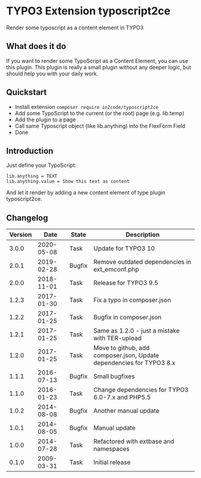 # TYPO3 Extension typoscript2ce
Render some typoscript as a content element in TYPO3


## What does it do

If you want to render some TypoScript as a Content Element, you can use this plugin.
This plugin is really a small plugin without any deeper logic, but should help you with your daily work.


## Quickstart

- Install extension `composer require in2code/typoscript2ce`
- Add some TypoScript to the current (or the root) page (e.g. lib.temp)
- Add the plugin to a page
- Call same Typoscript object (like lib.anything) into the FlexForm Field
- Done


## Introduction

Just define your TypoScript: 

```
lib.anything = TEXT
lib.anything.value = Show this text as content
```

And let it render by adding a new content element of type plugin typoscript2ce.

## Changelog

| Version    | Date       | State      | Description                                                                  |
| ---------- | ---------- | ---------- | ---------------------------------------------------------------------------- |
| 3.0.0      | 2020-05-08 | Task       | Update for TYPO3 10                                                          |
| 2.0.1      | 2019-02-28 | Bugfix     | Remove outdated dependencies in ext_emconf.php                               |
| 2.0.0      | 2018-11-01 | Task       | Release for TYPO3 9.5                                                        |
| 1.2.3      | 2017-01-30 | Task       | Fix a typo in composer.json                                                  |
| 1.2.2      | 2017-01-25 | Task       | Bugfix in composer.json                                                      |
| 1.2.1      | 2017-01-25 | Task       | Same as 1.2.0 - just a mistake with TER-upload                               |
| 1.2.0      | 2017-01-25 | Task       | Move to github, add composer.json, Update dependencies for TYPO3 8.x         |
| 1.1.1      | 2016-07-13 | Bugfix     | Small bugfixes                                                               |
| 1.1.0      | 2016-01-23 | Task       | Change dependencies for TYPO3 6.0-7.x and PHP5.5                             |
| 1.0.2      | 2014-08-08 | Bugfix     | Another manual update                                                        |
| 1.0.1      | 2014-08-05 | Bugfix     | Manual update                                                                |
| 1.0.0      | 2014-07-28 | Task       | Refactored with extbase and namespaces                                       |
| 0.1.0      | 2009-03-31 | Task       | Initial release                                                              |

